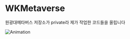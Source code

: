 # WKMetaverse
원광대메타버스 저장소가 private라 제가 작업한 코드들을 올립니다

![Animation](https://github.com/k99812/WKMetaverse/assets/108670965/e33e461d-b901-4bcd-a601-a2b38b31b9a2)
